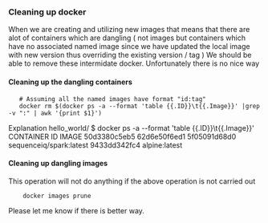 ### Cleaning up docker

When we are creating and utilizing new images that means that there are alot of containers which are dangling ( not images but containers which have no associated named image since we have updated the local image with new version thus overriding the existing version / tag ) We should be able to remove these intermidate docker. Unfortunately there is no nice way 

#### Cleaning up the dangling containers 

       # Assuming all the named images have format "id:tag" 
       docker rm $(docker ps -a --format 'table {{.ID}}\t{{.Image}}' |grep -v ":" | awk '{print $1}')

Explanation 
        hello_world/ $ docker ps -a --format 'table {{.ID}}\t{{.Image}}'
        CONTAINER ID        IMAGE
        50d3380c5eb5        62d6e50f6ed1
        5f05091d68d0        sequenceiq/spark:latest
        9433dd342fc4        alpine:latest
        
####  Cleaning up dangling images
This operation will not do anything if the above operation is not carried out 

        docker images prune 
      

Please let me know if there is better way. 
